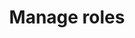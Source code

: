 ---
sidebar_label: Manage roles
title: Manage roles
displayed_sidebar: helpcenterSidebar
sidebar_position: 3
---
